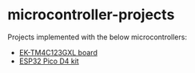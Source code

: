 # microcontroller-projects

Projects implemented with the below microcontrollers:
- [EK-TM4C123GXL board](https://www.ti.com/tool/EK-TM4C123GXL)
- [ESP32 Pico D4 kit](https://docs.espressif.com/projects/esp-idf/en/latest/esp32/hw-reference/esp32/get-started-pico-kit.html)
